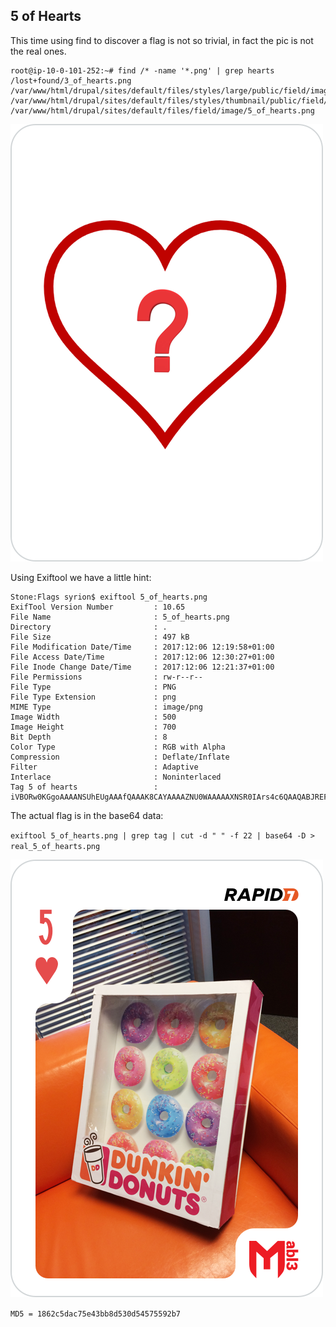 ## 5 of Hearts

This time using find to discover a flag is not so trivial, in fact the pic is not the real ones.

```
root@ip-10-0-101-252:~# find /* -name '*.png' | grep hearts
/lost+found/3_of_hearts.png
/var/www/html/drupal/sites/default/files/styles/large/public/field/image/5_of_hearts.png
/var/www/html/drupal/sites/default/files/styles/thumbnail/public/field/image/5_of_hearts.png
/var/www/html/drupal/sites/default/files/field/image/5_of_hearts.png
```

![Fake Flag](./img/img1.png)

Using Exiftool we have a little hint:

```
Stone:Flags syrion$ exiftool 5_of_hearts.png 
ExifTool Version Number         : 10.65
File Name                       : 5_of_hearts.png
Directory                       : .
File Size                       : 497 kB
File Modification Date/Time     : 2017:12:06 12:19:58+01:00
File Access Date/Time           : 2017:12:06 12:30:27+01:00
File Inode Change Date/Time     : 2017:12:06 12:21:37+01:00
File Permissions                : rw-r--r--
File Type                       : PNG
File Type Extension             : png
MIME Type                       : image/png
Image Width                     : 500
Image Height                    : 700
Bit Depth                       : 8
Color Type                      : RGB with Alpha
Compression                     : Deflate/Inflate
Filter                          : Adaptive
Interlace                       : Noninterlaced
Tag 5 of hearts                 : iVBORw0KGgoAAAANSUhEUgAAAfQAAAK8CAYAAAAZNU0WAAAAAXNSR0IArs4c6QAAQABJREFUeAHsvQecX8lV51udc5C61cpxosOATVwMNsFkP++CWT6Gt8suLB/AvCUsyYTPsh/AwIM1uyzZZBYesMvaBJtgY2PPjCbPSBqlGUkjaUZxlGNLnbvf93vqf1v/bvVoZuzB05qp6nDvrVvh1Kl7z6/OqVN1G9LLGPbu3Ts4PtXwxpmGmTsaU7pjJv5mVkBSTwN/aSb1ENf6Mp...
```

The actual flag is in the base64 data:

`exiftool 5_of_hearts.png | grep tag | cut -d " " -f 22 | base64 -D > real_5_of_hearts.png`

![Flag](./img/img2.png)

`MD5 = 1862c5dac75e43bb8d530d54575592b7`

